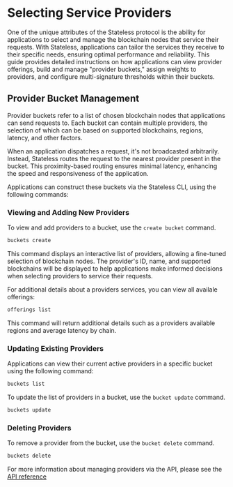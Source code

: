 # Selecting Service Providers

One of the unique attributes of the Stateless protocol is the ability for applications to select and manage the blockchain nodes that service their requests. With Stateless, applications can tailor the services they receive to their specific needs, ensuring optimal performance and reliability. This guide provides detailed instructions on how applications can view provider offerings, build and manage "provider buckets," assign weights to providers, and configure multi-signature thresholds within their buckets.

## Provider Bucket Management

Provider buckets refer to a list of chosen blockchain nodes that applications can send requests to. Each bucket can contain multiple providers, the selection of which can be based on supported blockchains, regions, latency, and other factors.

When an application dispatches a request, it's not broadcasted arbitrarily. Instead, Stateless routes the request to the nearest provider present in the bucket. This proximity-based routing ensures minimal latency, enhancing the speed and responsiveness of the application.

Applications can construct these buckets via the Stateless CLI, using the following commands:

### Viewing and Adding New Providers

To view and add providers to a bucket, use the `create bucket` command. 

```bash
buckets create
```
This command displays an interactive list of providers, allowing a fine-tuned selection of blockchain nodes. The provider's ID, name, and supported blockchains will be displayed to help applications make informed decisions when selecting providers to service their requests.

For additional details about a providers services, you can view all availale offerings:

```bash
offerings list
```
This command will return additional details such as a providers available regions and average latency by chain.

### Updating Existing Providers

Applications can view their current active providers in a specific bucket using the following command:

```bash
buckets list
```
To update the list of providers in a bucket, use the `bucket update` command.

```bash
buckets update
```

### Deleting Providers

To remove a provider from the bucket, use the `bucket delete` command.

```bash
buckets delete
```

For more information about managing providers via the API, please see the [API reference](https://app.stateless.solutions/api-reference)
